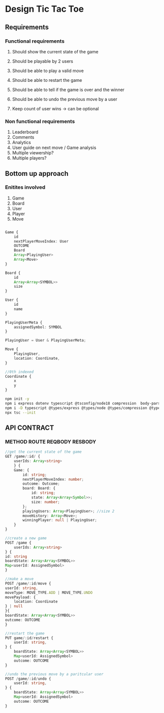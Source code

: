 # Design Tic Tac Toe

## Requirements

### Functional requirements

1. Should show the current state of the game
2. Should be playable by 2 users
3. Should be able to play a valid move
4. Should be able to restart the game
5. Should be able to tell if the game is over and the winner
6. Should be able to undo the previous move by a user

7. Keep count of user wins -> can be optional

### Non functional requirements

1. Leaderboard
2. Comments
3. Analytics
4. User guide on next move / Game analysis
5. Multiple viewership?
6. Multiple players?

## Bottom up approach

### Enitites involved

1. Game
2. Board
3. User
4. Player
5. Move

```typescript

Game {
    id
    nextPlayerMoveIndex: User
    OUTCOME
    Board
    Array<PlayingUser>
    Array<Move>
}

Board {
    id
    Array<Array<SYMBOL>>
    size
}

User {
    id
    name
}

PlayingUserMeta {
    assignedSymbol: SYMBOL
}

PlayingUser = User & PlayingUserMeta;

Move {
    PlayingUser,
    location: Coordinate,
}

//0th indexed
Coordinate {
    x
    y
}

```

```bash
npm init -y
npm i express dotenv typescript @tsconfig/node18 compression  body-parser cors module-alias
npm i -D typescript @types/express @types/node @types/compression @types/cors concurrently nodemon
npx tsc --init
```

## API CONTRACT

### METHOD ROUTE REQBODY RESBODY

```typescript
//get the current state of the game
GET /game/:id/ {
    userIds: Array<string>
    } {
    Game: {
        id: string;
        nextPlayerMoveIndex: number;
        outcome: Outcome;
        board: Board: {
            id: string;
            state: Array<Array<Symbol>>;
            size: number;
        };
        playingUsers: Array<PlayingUser>; //size 2
        moveHistory: Array<Move>;
        winningPlayer: null | PlayingUser;
    }
}

//create a new game
POST /game {
    userIds: Array<string>
} {
id: string
boardState: Array<Array<SYMBOL>>
Map<userId: AssignedSymbol>
}

//make a move
POST /game/:id/move {
userId: string,
moveType: MOVE_TYPE.ADD | MOVE_TYPE.UNDO
movePayload: {
    location: Coordinate
} | null
}{
boardState: Array<Array<SYMBOL>>
outcome: OUTCOME
}

//restart the game
PUT game/:id/restart {
    userId: string,
} {
    boardState: Array<Array<SYMBOL>>
    Map<userId: AssignedSymbol>
    outcome: OUTCOME
}

//undo the previous move by a paritcular user
POST /game/:id/undo {
    userId: string,
} {
    boardState: Array<Array<SYMBOL>>
    Map<userId: AssignedSymbol>
    outcome: OUTCOME
}

```
